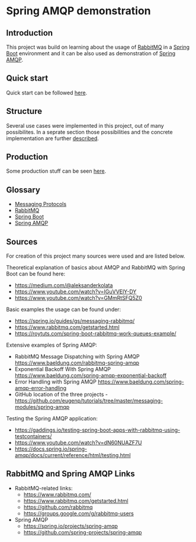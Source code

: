 # Spring AMQP demonstration

## Introduction

This project was build on learning about the usage of [RabbitMQ](/documentation/glossary/rabbitmq.md) in a [Spring Boot](/documentation/glossary/springboot.md) environment and it can be also used as demonstration of [Spring AMQP](/documentation/glossary/spring-amqp.md).

## Quick start

Quick start can be followed [here](/documentation/quick-start.md).

## Structure

Several use cases were implemented in this project, out of many possibilites. In a seprate section those possibilities and the concrete implementation are further [described](/documentation/structure.md).

## Production

Some production stuff can be seen [here](/documentation/production.md).

## Glossary

* [Messaging Protocols](/documentation/glossary/messaging-protocols.md)
* [RabbitMQ](/documentation/glossary/rabbitmq.md)
* [Spring Boot](/documentation/glossary/springboot.md)
* [Spring AMQP](/documentation/glossary/spring-amqp.md)

## Sources

For creation of this project many sources were used and are listed below.

Theoretical explanation of basics about AMQP and RabbitMQ with Spring Boot can be found here:
* https://medium.com/@aleksanderkolata
* https://www.youtube.com/watch?v=IGuVVElY-DY
* https://www.youtube.com/watch?v=GMmRtSFQ5Z0

Basic examples the usage can be found under:
* https://spring.io/guides/gs/messaging-rabbitmq/
* https://www.rabbitmq.com/getstarted.html
* https://roytuts.com/spring-boot-rabbitmq-work-queues-example/

Extensive examples of Spring AMQP:
* RabbitMQ Message Dispatching with Spring AMQP https://www.baeldung.com/rabbitmq-spring-amqp
* Exponential Backoff With Spring AMQP https://www.baeldung.com/spring-amqp-exponential-backoff
* Error Handling with Spring AMQP https://www.baeldung.com/spring-amqp-error-handling
* GitHub location of the three projects - https://github.com/eugenp/tutorials/tree/master/messaging-modules/spring-amqp

Testing the Spring AMQP application:
* https://gaddings.io/testing-spring-boot-apps-with-rabbitmq-using-testcontainers/
* https://www.youtube.com/watch?v=dN60NUAZF7U
* https://docs.spring.io/spring-amqp/docs/current/reference/html/testing.html

## RabbitMQ and Spring AMQP Links

* RabbitMQ-related links:
  * https://www.rabbitmq.com/
  * https://www.rabbitmq.com/getstarted.html
  * https://github.com/rabbitmq
  * https://groups.google.com/g/rabbitmq-users
* Spring AMQP
  * https://spring.io/projects/spring-amqp
  * https://github.com/spring-projects/spring-amqp
